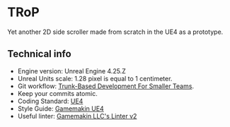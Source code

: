 # TRoP
Yet another 2D side scroller made from scratch in the UE4 as a prototype.

## Technical info
- Engine version: Unreal Engine 4.25.Z
- Unreal Units scale: 1.28 pixel is equal to 1 centimeter.
- Git workflow: [Trunk-Based Development For Smaller Teams](https://trunkbaseddevelopment.com/#trunk-based-development-for-smaller-teams).
- Keep your commits atomic.
- Coding Standard: [UE4](https://docs.unrealengine.com/en-US/Programming/Development/CodingStandard/index.html)
- Style Guide: [Gamemakin UE4](http://ue4.style)
- Useful linter: [Gamemakin LLC's Linter v2](https://www.unrealengine.com/marketplace/en-US/product/linter-v2)
